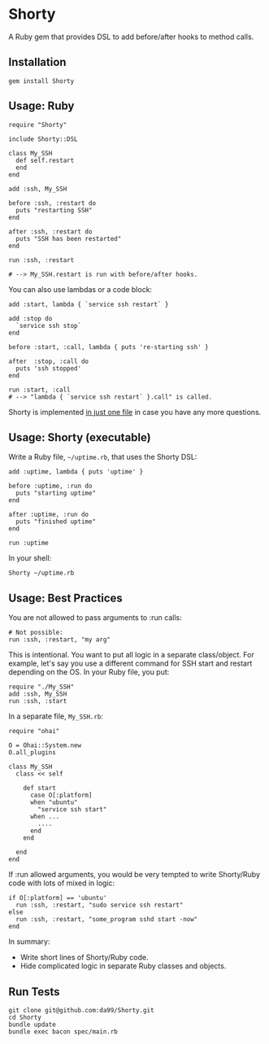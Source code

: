 
Shorty
================

A Ruby gem that provides DSL to add before/after hooks to method calls.

Installation
------------

    gem install Shorty

Usage: Ruby
------

    require "Shorty"
    
    include Shorty::DSL

    class My_SSH
      def self.restart
      end
    end
    
    add :ssh, My_SSH
    
    before :ssh, :restart do
      puts "restarting SSH"
    end

    after :ssh, :restart do
      puts "SSH has been restarted"
    end

    run :ssh, :restart 
    
    # --> My_SSH.restart is run with before/after hooks.

You can also use lambdas or a code block:
   
    add :start, lambda { `service ssh restart` }
    
    add :stop do 
      `service ssh stop`
    end

    before :start, :call, lambda { puts 're-starting ssh' }
    
    after  :stop, :call do
      puts 'ssh stopped'
    end

    run :start, :call
    # --> "lambda { `service ssh restart` }.call" is called.

Shorty is implemented [in just one file](https://github.com/da99/Shorty/blob/master/lib/Shorty.rb)
in case you have any more questions.

Usage: Shorty (executable)
------

Write a Ruby file, `~/uptime.rb`, that uses the Shorty DSL:

    add :uptime, lambda { puts 'uptime' }

    before :uptime, :run do
      puts "starting uptime"
    end

    after :uptime, :run do
      puts "finished uptime"
    end

    run :uptime

In your shell:

    Shorty ~/uptime.rb

Usage: Best Practices
-----

You are not allowed to pass arguments to :run calls:

    # Not possible:
    run :ssh, :restart, "my arg"

This is intentional. You want to put all logic in a separate class/object.
For example, let's say you use a different command for SSH start and restart
depending on the OS. In your Ruby file, you put:

    require "./My_SSH"
    add :ssh, My_SSH
    run :ssh, :start

In a separate file, `My_SSH.rb`:

    require "ohai"

    O = Ohai::System.new
    O.all_plugins
    
    class My_SSH
      class << self
      
        def start
          case O[:platform]
          when "ubuntu"
            "service ssh start"
          when ...
            ....
          end
        end
        
      end
    end

If :run allowed arguments, you would be very tempted to 
write Shorty/Ruby code with lots of mixed in logic:

    if O[:platform] == 'ubuntu'
      run :ssh, :restart, "sudo service ssh restart"
    else
      run :ssh, :restart, "some_program sshd start -now"
    end

In summary: 

* Write short lines of Shorty/Ruby code.
* Hide complicated logic in separate Ruby classes and objects.

Run Tests
---------

    git clone git@github.com:da99/Shorty.git
    cd Shorty
    bundle update
    bundle exec bacon spec/main.rb


